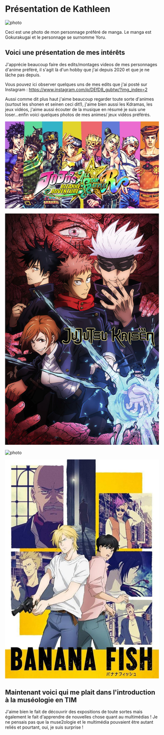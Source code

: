# Présentation de Kathleen
![photo](medias/★.jpg)

Ceci est une photo de mon personnage préféré de manga. Le manga est Gokurakugai et le personnage se surnomme Yoru.


## **Voici une présentation de mes intérêts**
J'apprécie beaucoup faire des edits/montages videos de mes personnages d'anime préféré, il s'agit là d'un hobby que j'ai depuis 2020 et que je ne lâche pas depuis. 

Vous pouvez ici observer quelques uns de mes edits que j'ai posté sur Instagram :
<https://www.instagram.com/p/DEfD8_gubtw/?img_index=2> 

Aussi comme dit plus haut j'aime beaucoup regarder toute sorte d'animes (surtout les shonen et seinen ceci dit!), j'aime bien aussi les Kdramas, les jeux vidéos, j'aime aussi écouter de la musique en résumé je suis une loser...enfin voici quelques photos de mes animes/ jeux vidéos préférés. 

![photo](medias/JOJOASBR_launchTrailer_thumbnail.jpg.webp)

![photo](medias/jjk-poster.jpg)

![photo](medias/straw-hats.avif)

![photo](medias/banana-fish-poster.jpg)


## Maintenant voici qui me plait dans l'introduction à la muséologie en TIM

J'aime bien le fait de découvrir des expositions de toute sortes mais également le fait d'apprendre de nouvelles chose quant au multimédias ! Je ne pensais pas que la muse2ologie et le multimédia pouvaient être autant reliés et pourtant, oui, je suis surprise !


